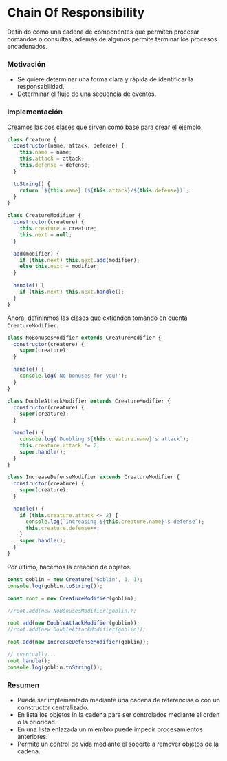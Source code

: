 # Chain Of Responsibility

Definido como una cadena de componentes que permiten procesar comandos o consultas, además de algunos permite terminar los procesos encadenados.

### Motivación

- Se quiere determinar una forma clara y rápida de identificar la responsabilidad.
- Determinar el flujo de una secuencia de eventos.

### Implementación

Creamos las dos clases que sirven como base para crear el ejemplo.

```javascript
class Creature {
  constructor(name, attack, defense) {
    this.name = name;
    this.attack = attack;
    this.defense = defense;
  }

  toString() {
    return `${this.name} (${this.attack}/${this.defense})`;
  }
}

class CreatureModifier {
  constructor(creature) {
    this.creature = creature;
    this.next = null;
  }

  add(modifier) {
    if (this.next) this.next.add(modifier);
    else this.next = modifier;
  }

  handle() {
    if (this.next) this.next.handle();
  }
}
```

Ahora, defininmos las clases que extienden tomando en cuenta `CreatureModifier`.

```javascript
class NoBonusesModifier extends CreatureModifier {
  constructor(creature) {
    super(creature);
  }

  handle() {
    console.log('No bonuses for you!');
  }
}

class DoubleAttackModifier extends CreatureModifier {
  constructor(creature) {
    super(creature);
  }

  handle() {
    console.log(`Doubling ${this.creature.name}'s attack`);
    this.creature.attack *= 2;
    super.handle();
  }
}

class IncreaseDefenseModifier extends CreatureModifier {
  constructor(creature) {
    super(creature);
  }

  handle() {
    if (this.creature.attack <= 2) {
      console.log(`Increasing ${this.creature.name}'s defense`);
      this.creature.defense++;
    }
    super.handle();
  }
}
```

Por último, hacemos la creación de objetos.

```javascript
const goblin = new Creature('Goblin', 1, 1);
console.log(goblin.toString());

const root = new CreatureModifier(goblin);

//root.add(new NoBonusesModifier(goblin));

root.add(new DoubleAttackModifier(goblin));
//root.add(new DoubleAttackModifier(goblin));

root.add(new IncreaseDefenseModifier(goblin));

// eventually...
root.handle();
console.log(goblin.toString());
```

### Resumen

- Puede ser implementado mediante una cadena de referencias o con un constructor centralizado.
- En lista los objetos in la cadena para ser controlados mediante el orden o la prioridad.
- En una lista enlazada un miembro puede impedir procesamientos anteriores.
- Permite un control de vida mediante el soporte a remover objetos de la cadena.
